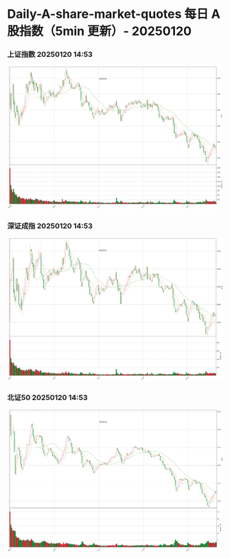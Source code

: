 
# Daily-A-share-market-quotes 每日 A 股指数（5min 更新）- 20250120

### 上证指数 20250120 14:53
![](./fig/2025/1/20250120-sh000001.png)

### 深证成指 20250120 14:53
![](./fig/2025/1/20250120-sz399001.png)

### 北证50 20250120 14:53
![](./fig/2025/1/20250120-bj899050.png)
